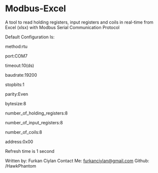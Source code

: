 # Modbus-Excel
A tool to read holding registers, input registers and coils in real-time from Excel (xlsx) with Modbus Serial Communication Protocol

Default Configuration Is: 

method:rtu 

port:COM7

timeout:10(ds) 

baudrate:19200 

stopbits:1 

parity:Even 

bytesize:8 

number_of_holding_registers:8

number_of_input_registers:8

number_of_coils:8

address:0x00
  
Refresh time is 1 second

Written by: Furkan Ciylan
Contact Me: furkanciylan@gmail.com
Github: /HawkPhantom
